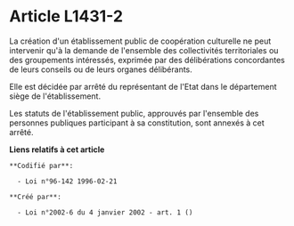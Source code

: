 # Article L1431-2

La création d'un établissement public de coopération culturelle ne peut intervenir qu'à la demande de l'ensemble des
collectivités territoriales ou des groupements intéressés, exprimée par des délibérations concordantes de leurs conseils ou
de leurs organes délibérants.

Elle est décidée par arrêté du représentant de l'Etat dans le département siège de l'établissement.

Les statuts de l'établissement public, approuvés par l'ensemble des personnes publiques participant à sa constitution, sont
annexés à cet arrêté.

**Liens relatifs à cet article**

	**Codifié par**:

	  - Loi n°96-142 1996-02-21

	**Créé par**:

	  - Loi n°2002-6 du 4 janvier 2002 - art. 1 ()
